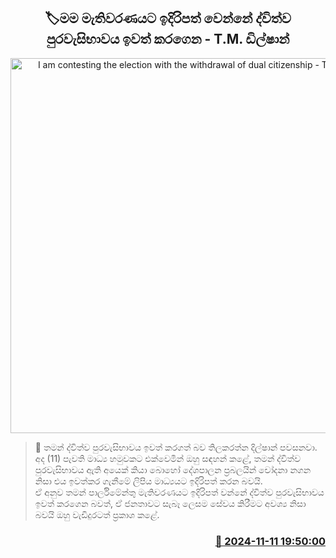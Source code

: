 <p align='center'><b><h2 align='center' title='I am contesting the election with the withdrawal of dual citizenship - TM Dilshan'>🏷මම මැතිවරණයට ඉදිරිපත් වෙන්නේ ද්විත්ව පුරවැසිභාවය ඉවත් කරගෙන - T.M. ඩිල්ෂාන්</h2></b></p>
<p align='center'><img src='https://helakuru.sgp1.cdn.digitaloceanspaces.com/esana/images/lib/tm-dilshan-nn.jpg' width='600' alt='I am contesting the election with the withdrawal of dual citizenship - TM Dilshan'></p>

>📝 තමන් ද්විත්ව පුරවැසිභාවය ඉවත් කරගත් බව තිලකරත්න දිල්ෂාන් පවසනවා.<br>අද (11) පැවති මාධ්‍ය හමුවකට එක්වෙමින් ඔහු සඳහන් කළේ, තමන් ද්විත්ව පුරවැසිභාවය ඇති අයෙක් කියා බොහෝ දේශපාලන ප්‍ර​බලයින් චෝදනා නගන නිසා එය ඉවත්කර ගැනීමේ ලිපිය මාධ්‍යය​ට ඉදිරිපත් කරන බවයි.<br>ඒ අනුව තමන් පාර්ලිමේන්තු මැතිවරණයට ඉදිරිපත් වන්නේ ද්විත්ව පුරවැසිභාවය ඉවත් කරගෙන බවත්, ඒ ජනතාවට සැබෑ ලෙසම සේවය කිරීමට අවශ්‍ය නිසා බවයි ඔහු වැඩිදුරටත් ප්‍රකාශ කළේ.<br>

<h3 align='right'><a href='https://www.helakuru.lk/esana/p/104932/'>📅 2024-11-11 19:50:00</a></h3>
